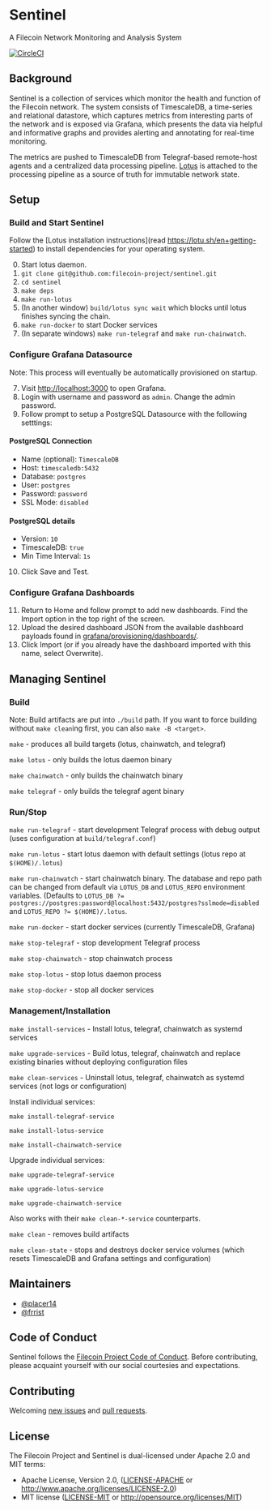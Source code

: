 # Sentinel

A Filecoin Network Monitoring and Analysis System

[![CircleCI](https://circleci.com/gh/filecoin-project/sentinel.svg?style=svg&circle-token=6dee046c14c81af4e1c526fa36ebcb486677be69)](https://app.circleci.com/pipelines/github/filecoin-project/sentinel)

## Background

Sentinel is a collection of services which monitor the health and function of the Filecoin network. The system consists of TimescaleDB, a time-series and relational datastore, which captures metrics from interesting parts of the network and is exposed via Grafana, which presents the data via helpful and informative graphs and provides alerting and annotating for real-time monitoring.

The metrics are pushed to TimescaleDB from Telegraf-based remote-host agents and a centralized data processing pipeline. [Lotus](https://github.com/filecoin-project/lotus/) is attached to the processing pipeline as a source of truth for immutable network state.


## Setup

### Build and Start Sentinel

Follow the [Lotus installation instructions](read https://lotu.sh/en+getting-started) to install dependencies for your operating system.

0. Start lotus daemon.
1. `git clone git@github.com:filecoin-project/sentinel.git`
2. `cd sentinel`
3. `make deps`
4. `make run-lotus`
5. (In another window) `build/lotus sync wait` which blocks until lotus finishes syncing the chain.
6. `make run-docker` to start Docker services
7. (In separate windows) `make run-telegraf` and `make run-chainwatch`.

### Configure Grafana Datasource

Note: This process will eventually be automatically provisioned on startup.

7. Visit [http://localhost:3000](http://localhost:3000) to open Grafana.
8. Login with username and password as `admin`. Change the admin password.
9. Follow prompt to setup a PostgreSQL Datasource with the following setttings:

#### PostgreSQL Connection

- Name (optional): `TimescaleDB`
- Host: `timescaledb:5432`
- Database: `postgres`
- User: `postgres`
- Password: `password`
- SSL Mode: `disabled`

#### PostgreSQL details

- Version: `10`
- TimescaleDB: `true`
- Min Time Interval: `1s`

10. Click Save and Test.

### Configure Grafana Dashboards

11. Return to Home and follow prompt to add new dashboards. Find the Import option in the top right of the screen.
12. Upload the desired dashboard JSON from the available dashboard payloads found in [grafana/provisioning/dashboards/](https://github.com/filecoin-project/sentinel/tree/master/grafana/provisioning/dashboards).
13. Click Import (or if you already have the dashboard imported with this name, select Overwrite).


## Managing Sentinel

### Build

Note: Build artifacts are put into `./build` path. If you want to force building without `make clean`ing first, you can also `make -B <target>`.

`make` - produces all build targets (lotus, chainwatch, and telegraf)

`make lotus` - only builds the lotus daemon binary

`make chainwatch` - only builds the chainwatch binary

`make telegraf` - only builds the telegraf agent binary

### Run/Stop

`make run-telegraf` - start development Telegraf process with debug output (uses configuration at `build/telegraf.conf`)

`make run-lotus` - start lotus daemon with default settings (lotus repo at `$(HOME)/.lotus`)

`make run-chainwatch` - start chainwatch binary. The database and repo path can be changed from default via `LOTUS_DB` and `LOTUS_REPO` environment variables. (Defaults to `LOTUS_DB ?= postgres://postgres:password@localhost:5432/postgres?sslmode=disabled` and `LOTUS_REPO ?= $(HOME)/.lotus`.

`make run-docker` - start docker services (currently TimescaleDB, Grafana)

`make stop-telegraf` - stop development Telegraf process

`make stop-chainwatch` - stop chainwatch process

`make stop-lotus` - stop lotus daemon process

`make stop-docker` - stop all docker services

### Management/Installation

`make install-services` - Install lotus, telegraf, chainwatch as systemd services

`make upgrade-services` - Build lotus, telegraf, chainwatch and replace existing binaries without deploying configuration files

`make clean-services` - Uninstall lotus, telegraf, chainwatch as systemd services (not logs or configuration)

Install individual services:

`make install-telegraf-service`

`make install-lotus-service`

`make install-chainwatch-service`

Upgrade individual services:

`make upgrade-telegraf-service`

`make upgrade-lotus-service`

`make upgrade-chainwatch-service`

Also works with their `make clean-*-service` counterparts.

`make clean` - removes build artifacts

`make clean-state` - stops and destroys docker service volumes (which resets TimescaleDB and Grafana settings and configuration)

## Maintainers

- [@placer14](https://github.com/placer14)
- [@frrist](https://github.com/frrist)

## Code of Conduct

Sentinel follows the [Filecoin Project Code of Conduct](https://github.com/filecoin-project/community/blob/master/CODE_OF_CONDUCT.md). Before contributing, please acquaint yourself with our social courtesies and expectations.


## Contributing

Welcoming [new issues](https://github.com/filecoin-project/sentinel/issues/new) and [pull requests](https://github.com/filecoin-project/sentinel/pulls).


## License

The Filecoin Project and Sentinel is dual-licensed under Apache 2.0 and MIT terms:

- Apache License, Version 2.0, ([LICENSE-APACHE](https://github.com/filecoin-project/sentinel/blob/master/LICENSE-APACHE) or http://www.apache.org/licenses/LICENSE-2.0)
- MIT license ([LICENSE-MIT](https://github.com/filecoin-project/sentinel/blob/master/LICENSE-MIT) or http://opensource.org/licenses/MIT)
